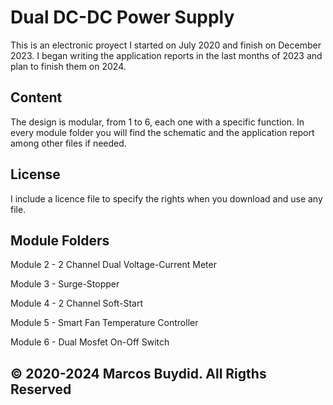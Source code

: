 # Dual DC-DC Power Supply
This is an electronic proyect I started on July 2020 and finish on December 2023.
I began writing the application reports in the last months of 2023 and plan to finish them on 2024.

## Content
The design is modular, from 1 to 6, each one with a specific function.
In every module folder you will find the schematic and the application report among other files if needed.

## License
I include a licence file to specify the rights when you download and use any file.

## Module Folders
Module 2 - 2 Channel Dual Voltage-Current Meter

Module 3 - Surge-Stopper

Module 4 - 2 Channel Soft-Start

Module 5 - Smart Fan Temperature Controller

Module 6 - Dual Mosfet On-Off Switch

## © 2020-2024 Marcos Buydid. All Rigths Reserved